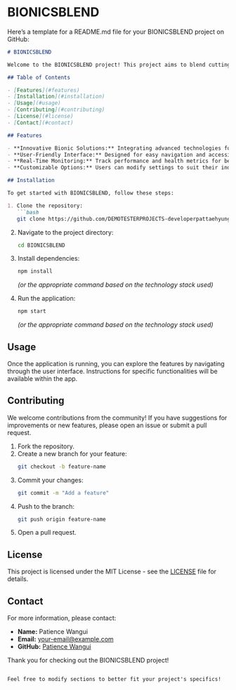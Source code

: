 # BIONICSBLEND
Here’s a template for a README.md file for your BIONICSBLEND project on GitHub:

```markdown
# BIONICSBLEND

Welcome to the BIONICSBLEND project! This project aims to blend cutting-edge technology with bionic solutions to enhance the quality of life for individuals requiring assistive devices.

## Table of Contents

- [Features](#features)
- [Installation](#installation)
- [Usage](#usage)
- [Contributing](#contributing)
- [License](#license)
- [Contact](#contact)

## Features

- **Innovative Bionic Solutions:** Integrating advanced technologies for prosthetics and assistive devices.
- **User-Friendly Interface:** Designed for easy navigation and accessibility.
- **Real-Time Monitoring:** Track performance and health metrics for better user feedback.
- **Customizable Options:** Users can modify settings to suit their individual needs.

## Installation

To get started with BIONICSBLEND, follow these steps:

1. Clone the repository:
   ```bash
   git clone https://github.com/DEMOTESTERPROJECTS-developerpattaehyung/BIONICSBLEND.git
   ```
2. Navigate to the project directory:
   ```bash
   cd BIONICSBLEND
   ```
3. Install dependencies:
   ```bash
   npm install
   ```
   *(or the appropriate command based on the technology stack used)*

4. Run the application:
   ```bash
   npm start
   ```
   *(or the appropriate command based on the technology stack used)*

## Usage

Once the application is running, you can explore the features by navigating through the user interface. Instructions for specific functionalities will be available within the app.

## Contributing

We welcome contributions from the community! If you have suggestions for improvements or new features, please open an issue or submit a pull request. 

1. Fork the repository.
2. Create a new branch for your feature:
   ```bash
   git checkout -b feature-name
   ```
3. Commit your changes:
   ```bash
   git commit -m "Add a feature"
   ```
4. Push to the branch:
   ```bash
   git push origin feature-name
   ```
5. Open a pull request.

## License

This project is licensed under the MIT License - see the [LICENSE](LICENSE) file for details.

## Contact

For more information, please contact:

- **Name:** Patience Wangui
- **Email:** [your-email@example.com](patience.cui.g@gmailcom)
- **GitHub:** [Patience Wangui](https://github.com/Patiencewantae123)

Thank you for checking out the BIONICSBLEND project!
```

Feel free to modify sections to better fit your project's specifics!
